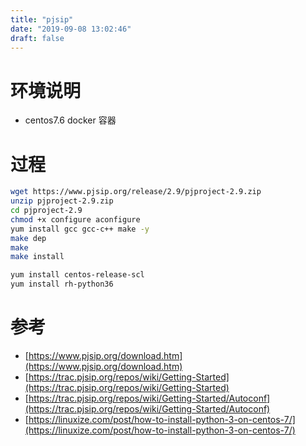 ```yaml
---
title: "pjsip"
date: "2019-09-08 13:02:46"
draft: false
---
```


# 环境说明
- centos7.6 docker 容器

# 过程

```bash
wget https://www.pjsip.org/release/2.9/pjproject-2.9.zip
unzip pjproject-2.9.zip
cd pjproject-2.9
chmod +x configure aconfigure
yum install gcc gcc-c++ make -y
make dep
make
make install
```


```bash
yum install centos-release-scl
yum install rh-python36
```


# 参考

- [https://www.pjsip.org/download.htm](https://www.pjsip.org/download.htm)
- [https://trac.pjsip.org/repos/wiki/Getting-Started](https://trac.pjsip.org/repos/wiki/Getting-Started)
- [https://trac.pjsip.org/repos/wiki/Getting-Started/Autoconf](https://trac.pjsip.org/repos/wiki/Getting-Started/Autoconf)
- [https://linuxize.com/post/how-to-install-python-3-on-centos-7/](https://linuxize.com/post/how-to-install-python-3-on-centos-7/)


